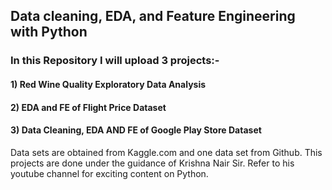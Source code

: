 ## Data cleaning, EDA, and Feature Engineering with Python
### In this Repository I will upload 3 projects:-
#### 1) Red Wine Quality Exploratory Data Analysis
#### 2) EDA and FE of Flight Price Dataset
#### 3) Data Cleaning, EDA AND FE of Google Play Store Dataset

Data sets are obtained from Kaggle.com and one data set from Github. This projects are done under the guidance of Krishna Nair Sir. Refer to his youtube channel for exciting content on Python.
